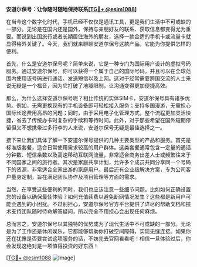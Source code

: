 **安道尔保号：让你随时随地保持联系[[TG💪+ @esim1088](https://t.me/s/esim1088)]**

在当今这个数字化时代，手机已经不仅仅是通讯工具，更是我们生活中不可或缺的一部分。无论是在国内还是国外，保持与亲朋好友的联系、获取信息都变得尤为重要。而说到出国旅行或者长期居住海外的朋友，选择一款合适的手机卡或流量卡就显得格外关键了。今天，我们就来聊聊安道尔保号这款产品，它能为你提供怎样的便利。

首先，什么是安道尔保号呢？简单来说，它是一种专门为国际用户设计的虚拟号码服务。通过安道尔保号，你可以获得一个属于自己的国际号码，并且可以在全球范围内使用该号码进行通话、发送短信以及上网。这对于经常需要跨国交流的人士来说无疑是一个福音，因为它打破了地域限制，让沟通变得更加便捷高效。

那么，为什么选择安道尔保号呢？相比传统的实体SIM卡，安道尔保号具有诸多优势。例如，无需更换现有的手机设备即可轻松接入服务；支持多国漫游，无需担心国际长途费用高昂的问题；同时，由于采用电子化管理方式，整个流程更加灵活快捷，省去了传统办卡时复杂的手续和等待时间。此外，对于那些希望在国外短期停留但又不想携带过多行李的人来说，安道尔保号无疑是最佳选择之一。

接下来让我们具体了解一下安道尔保号提供的几种主要类型的产品和服务。首先是标准版套餐，适合日常使用需求较高的用户群体。这类套餐通常包含一定量的通话分钟数、短信条数以及高速移动互联网流量，非常适合商务出差人士或频繁往来于不同国家之间的旅行者。其次是家庭共享计划，允许多个成员共同分享同一个号码下的资源，非常适合全家出游的家庭用户。最后还有企业级解决方案，专为公司客户量身定制，旨在满足团队协作及项目管理等方面的需求。

当然，在享受这些便利的同时，我们也应该注意一些细节问题。比如如何正确设置您的设备以确保最佳体验？如何充值续费以避免断网情况发生？这些都是新用户可能会遇到的小困扰。不过别担心，安道尔保号官方平台提供了详尽的帮助文档和技术支持团队随时待命解答疑问，所以完全不用担心会出现任何麻烦。

总而言之，安道尔保号以其独特的优势成为了现代生活中不可或缺的一部分。无论是为了工作还是休闲娱乐，它都能够帮助你打破空间障碍，实现无缝连接。如果你还在犹豫是否要尝试这项服务的话，不妨先去官网看看吧！相信一旦体验过后，你会发现这绝对是一项值得投资的好东西！

[[TG💪+ @esim1088](https://t.me/s/esim1088) ![Image](https://i.postimg.cc/4NQfJmqS/Snipaste-2025-05-13-00-14-12.png)]